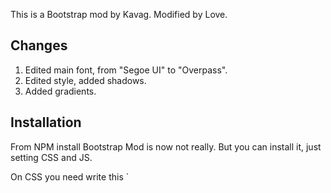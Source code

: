 This is a Bootstrap mod by Kavag. Modified by Love.

## Changes

1. Edited main font, from "Segoe UI" to "Overpass".
2. Edited style, added shadows.
3. Added gradients.

## Installation

From NPM install Bootstrap Mod is now not really. But you can install it, just setting CSS and JS.

On CSS you need write this `
<link rel="stylesheet" href="">
